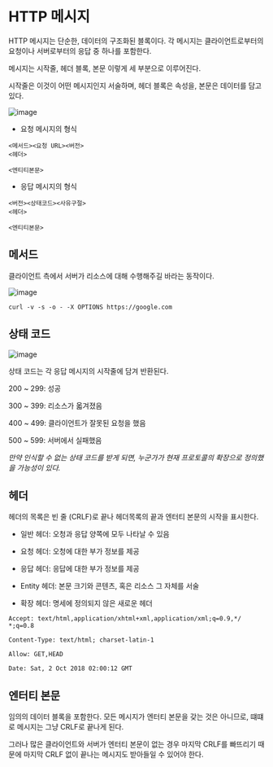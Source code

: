 # HTTP 메시지

HTTP 메시지는 단순한, 데이터의 구조화된 블록이다. 각 메시지는 클라이언트로부터의 요청이나 서버로부터의 응답 중 하나를 포함한다. 

메시지는 시작줄, 헤더 블록, 본문 이렇게 세 부분으로 이루어진다.

시작줄은 이것이 어떤 메시지인지 서술하며, 헤더 블록은 속성을, 본문은 데이터를 담고 있다. 

![image](https://user-images.githubusercontent.com/70934609/106663667-65850800-65e7-11eb-9ec7-c40592edd7a8.png)


- 요청 메시지의 형식

```
<메서드><요청 URL><버전>
<헤더>

<엔티티본문>
```

-  응답 메시지의 형식

```
<버전><상태코드><사유구절>
<헤더>

<엔티티본문>
```

## 메서드

클라이언트 측에서 서버가 리소스에 대해 수행해주길 바라는 동작이다.

![image](https://user-images.githubusercontent.com/70934609/106663828-98c79700-65e7-11eb-96ff-3b2b76b20c4b.png)


```
curl -v -s -o - -X OPTIONS https://google.com
```

## 상태 코드

![image](https://user-images.githubusercontent.com/70934609/106666311-c5c97900-65ea-11eb-9788-c31ef7e7d8f0.png)

상태 코드는 각 응답 메시지의 시작줄에 담겨 반환된다. 

200 ~ 299: 성공

300 ~ 399: 리소스가 옯겨졌음

400 ~ 499: 클라이언트가 잘못된 요청을 했음

500 ~ 599: 서버에서 실패했음


*만약 인식할 수 없는 상태 코드를 받게 되면, 누군가가 현재 프로토콜의 확장으로 정의했을 가능성이 있다.*

## 헤더

헤더의 목록은 빈 줄 (CRLF)로 끝나 헤더목록의 끝과 엔터티 본문의 시작을 표시한다.

- 일반 헤더: 오청과 응답 양쪽에 모두 나타날 수 있음

- 요청 헤더: 오청에 대한 부가 정보를 제공

- 응답 헤더: 응답에 대한 부가 정보를 제공

- Entity 헤더: 본문 크기와 콘텐츠, 혹은 리소스 그 자체를 서술

- 확장 헤더: 명세에 정의되지 않은 새로운 헤더

```
Accept: text/html,application/xhtml+xml,application/xml;q=0.9,*/ *;q=0.8

Content-Type: text/html; charset-latin-1

Allow: GET,HEAD

Date: Sat, 2 Oct 2018 02:00:12 GMT
```

## 엔터티 본문

임의의 데이터 블록을 포함한다. 모든 메시지가 엔터티 본문을 갖는 것은 아니므로, 떄떄로 메시지는 그냥 CRLF로 끝나게 된다. 

그러나 많은 클라이언트와 서버가 엔터티 본문이 없는 경우 마지막 CRLF를 빠뜨리기 때문에 마지막 CRLF 없이 끝나는 메시지도 받아들일 수 있어야 한다.